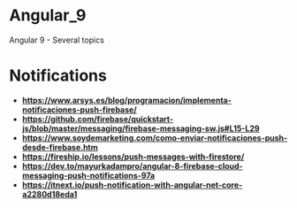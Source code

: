 # Angular_9
Angular 9 - Several topics

# Notifications

* **https://www.arsys.es/blog/programacion/implementa-notificaciones-push-firebase/**
* **https://github.com/firebase/quickstart-js/blob/master/messaging/firebase-messaging-sw.js#L15-L29**
* **https://www.soydemarketing.com/como-enviar-notificaciones-push-desde-firebase.htm**
* **https://fireship.io/lessons/push-messages-with-firestore/**
* **https://dev.to/mayurkadampro/angular-8-firebase-cloud-messaging-push-notifications-97a**
* **https://itnext.io/push-notification-with-angular-net-core-a2280d18eda1**
